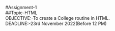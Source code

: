 #Assignment-1<br>
##Topic-HTML<br>
OBJECTIVE:-To create a College routine in HTML.<br>
DEADLINE:-23rd November 2022(Before 12 PM)
